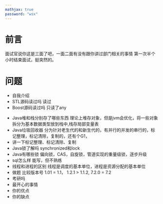 ```yaml
---
mathjax: true
password: "wsx"
---
```


# 前言
 面试官说你这是三面了吧，一面二面有没有跟你讲过部门相关的事情
 第一次半个小时结束面试，挺突然的。

# 问题
- 自我介绍 
- STL源码读过吗
 读过
- Boost源码读过吗
 只读了any
<!--more-->
- Java堆和栈分别存了哪些东西
 理论上堆存对象，但是jvm会优化，将一些对象拆分为基本数据类型放到栈中,栈存局部变量表
- Java垃圾回收器
 分为针对老生代的和新生代的，有并行的并发的串行的，标记整理，标记清除，复制的，还有个G1，
- 讲一下标记整理、标记清除、复制
- Java锁了解吗
 synchronized和lock
- Java有哪些锁
 偏向锁，CAS，自旋锁，管道实现的重量级锁，逐步升级
- sql怎么样
 能写，但不熟练
- 线程和进程的区别
 线程是调度的基本单位，进程是资源分配的基本单位
- 做题 比较版本号 1.01 = 1.1， 1.2.1 > 1.1.2,  7.2.0 = 7.2
- 考研吗
- 最开心的事情
- 你的优点
- 你的缺点